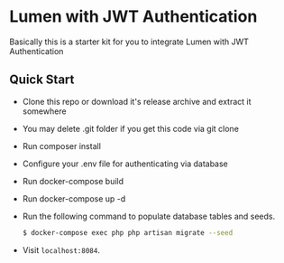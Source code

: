 # Lumen with JWT Authentication

Basically this is a starter kit for you to integrate Lumen with JWT Authentication

## Quick Start

- Clone this repo or download it's release archive and extract it somewhere
- You may delete .git folder if you get this code via git clone
- Run composer install
- Configure your .env file for authenticating via database
- Run docker-compose build
- Run docker-compose up -d
- Run the following command to populate database tables and seeds.

	```bash
	$ docker-compose exec php php artisan migrate --seed
	```

- Visit `localhost:8084`.




